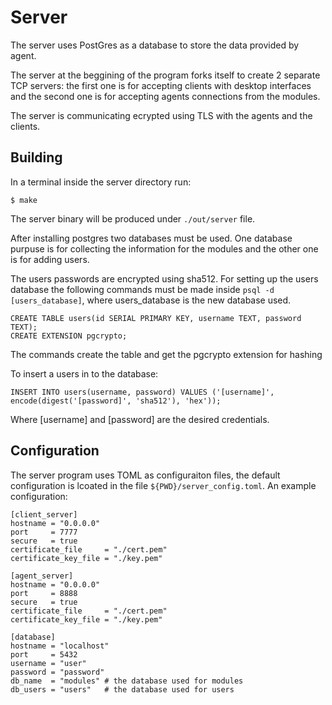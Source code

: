 # Server

The server uses PostGres as a database to store the data provided by agent.

The server at the beggining of the program forks itself to create 2 separate TCP servers: the first one is for accepting clients with desktop interfaces and the second one is for accepting agents connections from the modules.

The server is communicating ecrypted using TLS with the agents and the clients.

## Building

In a terminal inside the server directory run:
```
$ make
```
The server binary will be produced under `./out/server` file.

After installing postgres two databases must be used.
One database purpuse is for collecting the information for the modules and the other one is for adding users.

The users passwords are encrypted using sha512.
For setting up the users database the following commands must be made inside `psql -d [users_database]`, where users_database is the new database used.
```
CREATE TABLE users(id SERIAL PRIMARY KEY, username TEXT, password TEXT);
CREATE EXTENSION pgcrypto;
```
The commands create the table and get the pgcrypto extension for hashing

To insert a users in to the database:
```
INSERT INTO users(username, password) VALUES ('[username]', encode(digest('[password]', 'sha512'), 'hex'));
```
Where [username] and [password] are the desired credentials.

## Configuration

The server program uses TOML as configuraiton files, the default configuration is lcoated in the file `${PWD}/server_config.toml`. An example configuration:

```
[client_server]
hostname = "0.0.0.0"
port     = 7777 
secure   = true 
certificate_file     = "./cert.pem"
certificate_key_file = "./key.pem"

[agent_server]
hostname = "0.0.0.0"
port     = 8888
secure   = true
certificate_file     = "./cert.pem"
certificate_key_file = "./key.pem"

[database]
hostname = "localhost"
port     = 5432
username = "user"
password = "password"
db_name  = "modules" # the database used for modules
db_users = "users"   # the database used for users
```
